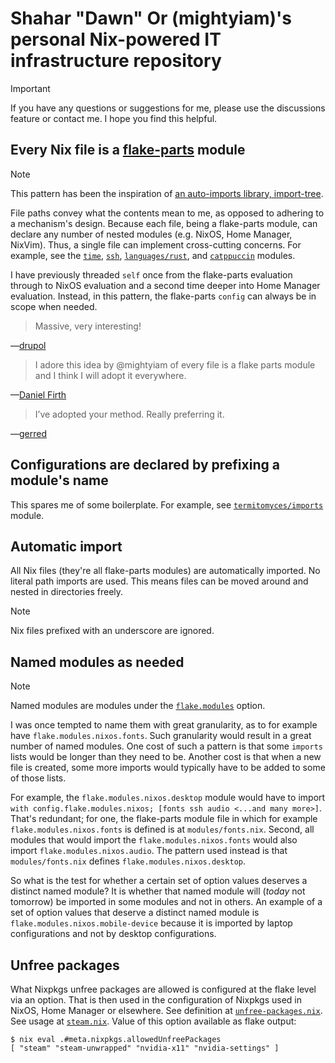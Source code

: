 # Shahar "Dawn" Or (mightyiam)'s personal Nix-powered IT infrastructure repository

> [!IMPORTANT]
> If you have any questions or suggestions for me, please use the discussions feature or contact me.
> I hope you find this helpful.

## Every Nix file is a [flake-parts](https://flake.parts) module

> [!NOTE]
> This pattern has been the inspiration of [an auto-imports library, import-tree](https://github.com/vic/import-tree).

File paths convey what the contents mean to me, as opposed to adhering to a mechanism's design.
Because each file, being a flake-parts module, can declare any number of nested modules (e.g. NixOS, Home Manager, NixVim).
Thus, a single file can implement cross-cutting concerns.
For example, see the [`time`](modules/time.nix), [`ssh`](modules/ssh.nix), [`languages/rust`](modules/languages/rust.nix), and [`catppuccin`](modules/catppuccin.nix) modules.

I have previously threaded `self` once from the flake-parts evaluation through to NixOS evaluation and a second time deeper into Home Manager evaluation.
Instead, in this pattern, the flake-parts `config` can always be in scope when needed.

> Massive, very interesting!

—[drupol](https://discourse.nixos.org/t/pattern-every-file-is-a-flake-parts-module/61271/2?u=mightyiam)

> I adore this idea by @mightyiam of every file is a flake parts module and I think I will adopt it everywhere.

—[Daniel Firth](https://x.com/locallycompact/status/1909188620038046038)

> I’ve adopted your method. Really preferring it.

—[gerred](https://x.com/devgerred/status/1909206297532117469)

## Configurations are declared by prefixing a module's name

This spares me of some boilerplate.
For example, see [`termitomyces/imports`](modules/termitomyces/imports.nix) module.

## Automatic import

All Nix files (they're all flake-parts modules) are automatically imported.
No literal path imports are used.
This means files can be moved around and nested in directories freely.

> [!NOTE]
> Nix files prefixed with an underscore are ignored.

## Named modules as needed

> [!NOTE]
> Named modules are modules under the [`flake.modules`](https://flake.parts/options/flake-parts-modules.html) option.

I was once tempted to name them with great granularity, as to for example have `flake.modules.nixos.fonts`.
Such granularity would result in a great number of named modules.
One cost of such a pattern is that some `imports` lists would be longer than they need to be.
Another cost is that when a new file is created, some more imports would typically have to be added to some of those lists.

For example, the `flake.modules.nixos.desktop` module would have to import `with config.flake.modules.nixos; [fonts ssh audio <...and many more>]`.
That's redundant; for one, the flake-parts module file in which for example `flake.modules.nixos.fonts` is defined is at `modules/fonts.nix`.
Second, all modules that would import the `flake.modules.nixos.fonts` would also import `flake.modules.nixos.audio`.
The pattern used instead is that `modules/fonts.nix` defines `flake.modules.nixos.desktop`.

So what is the test for whether a certain set of option values deserves a distinct named module?
It is whether that named module will (_today_ not tomorrow) be imported in some modules and not in others.
An example of a set of option values that deserve a distinct named module is `flake.modules.nixos.mobile-device`
because it is imported by laptop configurations and not by desktop configurations.

## Unfree packages

What Nixpkgs unfree packages are allowed is configured at the flake level via an option.
That is then used in the configuration of Nixpkgs used in NixOS, Home Manager or elsewhere.
See definition at [`unfree-packages.nix`](modules/unfree-packages.nix).
See usage at [`steam.nix`](modules/steam.nix).
Value of this option available as flake output:

```console
$ nix eval .#meta.nixpkgs.allowedUnfreePackages
[ "steam" "steam-unwrapped" "nvidia-x11" "nvidia-settings" ]
```
